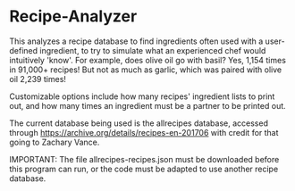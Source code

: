 # Recipe-Analyzer
This analyzes a recipe database to find ingredients often used with a user-defined ingredient, to try to simulate what an experienced chef would intuitively 'know'. For example, does olive oil go with basil? Yes, 1,154 times in 91,000+ recipes! But not as much as garlic, which was paired with olive oil 2,239 times!

Customizable options include how many recipes' ingredient lists to print out, and how many times an ingredient must be a partner to be printed out.

The current database being used is the allrecipes database, accessed through https://archive.org/details/recipes-en-201706 with credit for that going to Zachary Vance.

IMPORTANT: The file allrecipes-recipes.json must be downloaded before this program can run, or the code must be adapted to use another recipe database.
